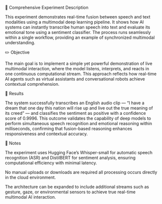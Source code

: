 🧠 Comprehensive Experiment Description

This experiment demonstrates real-time fusion between speech and text modalities using a multimodal deep learning pipeline. It shows how AI systems can instantly transcribe human speech into text and evaluate its emotional tone using a sentiment classifier. The process runs seamlessly within a single workflow, providing an example of synchronized multimodal understanding.

✏️ Objective

The main goal is to implement a simple yet powerful demonstration of live multimodal interaction, where the model listens, interprets, and reacts in one continuous computational stream. This approach reflects how real-time AI agents such as virtual assistants and conversational robots achieve contextual comprehension.

📘 Results

The system successfully transcribes an English audio clip — “I have a dream that one day this nation will rise up and live out the true meaning of its creed” — and classifies the sentiment as positive with a confidence score of 0.9996.
This outcome validates the capability of deep models to perform simultaneous speech recognition and emotional reasoning within milliseconds, confirming that fusion-based reasoning enhances responsiveness and contextual accuracy.

📗 Notes

The experiment uses Hugging Face’s Whisper-small for automatic speech recognition (ASR) and DistilBERT for sentiment analysis, ensuring computational efficiency with minimal latency.

No manual uploads or downloads are required all processing occurs directly in the cloud environment.

The architecture can be expanded to include additional streams such as gesture, gaze, or environmental sensors to achieve true real-time multimodal AI interaction.

